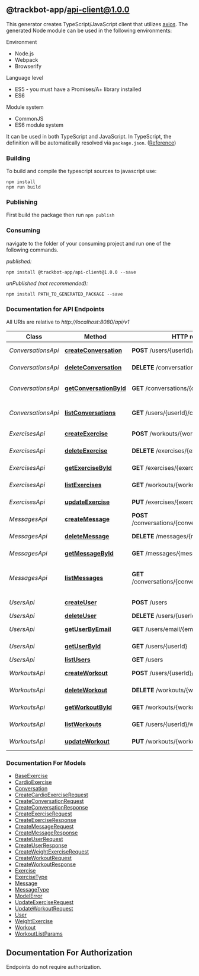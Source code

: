 ## @trackbot-app/api-client@1.0.0

This generator creates TypeScript/JavaScript client that utilizes [axios](https://github.com/axios/axios). The generated Node module can be used in the following environments:

Environment
* Node.js
* Webpack
* Browserify

Language level
* ES5 - you must have a Promises/A+ library installed
* ES6

Module system
* CommonJS
* ES6 module system

It can be used in both TypeScript and JavaScript. In TypeScript, the definition will be automatically resolved via `package.json`. ([Reference](https://www.typescriptlang.org/docs/handbook/declaration-files/consumption.html))

### Building

To build and compile the typescript sources to javascript use:
```
npm install
npm run build
```

### Publishing

First build the package then run `npm publish`

### Consuming

navigate to the folder of your consuming project and run one of the following commands.

_published:_

```
npm install @trackbot-app/api-client@1.0.0 --save
```

_unPublished (not recommended):_

```
npm install PATH_TO_GENERATED_PACKAGE --save
```

### Documentation for API Endpoints

All URIs are relative to *http://localhost:8080/api/v1*

Class | Method | HTTP request | Description
------------ | ------------- | ------------- | -------------
*ConversationsApi* | [**createConversation**](docs/ConversationsApi.md#createconversation) | **POST** /users/{userId}/conversations | Create a new conversation
*ConversationsApi* | [**deleteConversation**](docs/ConversationsApi.md#deleteconversation) | **DELETE** /conversations/{conversationId} | Delete conversation
*ConversationsApi* | [**getConversationById**](docs/ConversationsApi.md#getconversationbyid) | **GET** /conversations/{conversationId} | Get conversation by ID
*ConversationsApi* | [**listConversations**](docs/ConversationsApi.md#listconversations) | **GET** /users/{userId}/conversations | List conversations for a user
*ExercisesApi* | [**createExercise**](docs/ExercisesApi.md#createexercise) | **POST** /workouts/{workoutId}/exercises | Create a new exercise
*ExercisesApi* | [**deleteExercise**](docs/ExercisesApi.md#deleteexercise) | **DELETE** /exercises/{exerciseId} | Delete exercise
*ExercisesApi* | [**getExerciseById**](docs/ExercisesApi.md#getexercisebyid) | **GET** /exercises/{exerciseId} | Get exercise by ID
*ExercisesApi* | [**listExercises**](docs/ExercisesApi.md#listexercises) | **GET** /workouts/{workoutId}/exercises | List exercises for a workout
*ExercisesApi* | [**updateExercise**](docs/ExercisesApi.md#updateexercise) | **PUT** /exercises/{exerciseId} | Update exercise
*MessagesApi* | [**createMessage**](docs/MessagesApi.md#createmessage) | **POST** /conversations/{conversationId}/messages | Create a new message
*MessagesApi* | [**deleteMessage**](docs/MessagesApi.md#deletemessage) | **DELETE** /messages/{messageId} | Delete message
*MessagesApi* | [**getMessageById**](docs/MessagesApi.md#getmessagebyid) | **GET** /messages/{messageId} | Get message by ID
*MessagesApi* | [**listMessages**](docs/MessagesApi.md#listmessages) | **GET** /conversations/{conversationId}/messages | List messages in a conversation
*UsersApi* | [**createUser**](docs/UsersApi.md#createuser) | **POST** /users | Create a new user
*UsersApi* | [**deleteUser**](docs/UsersApi.md#deleteuser) | **DELETE** /users/{userId} | Delete user
*UsersApi* | [**getUserByEmail**](docs/UsersApi.md#getuserbyemail) | **GET** /users/email/{email} | Get user by email
*UsersApi* | [**getUserById**](docs/UsersApi.md#getuserbyid) | **GET** /users/{userId} | Get user by ID
*UsersApi* | [**listUsers**](docs/UsersApi.md#listusers) | **GET** /users | List all users
*WorkoutsApi* | [**createWorkout**](docs/WorkoutsApi.md#createworkout) | **POST** /users/{userId}/workouts | Create a new workout
*WorkoutsApi* | [**deleteWorkout**](docs/WorkoutsApi.md#deleteworkout) | **DELETE** /workouts/{workoutId} | Delete workout
*WorkoutsApi* | [**getWorkoutById**](docs/WorkoutsApi.md#getworkoutbyid) | **GET** /workouts/{workoutId} | Get workout by ID
*WorkoutsApi* | [**listWorkouts**](docs/WorkoutsApi.md#listworkouts) | **GET** /users/{userId}/workouts | List workouts for a user
*WorkoutsApi* | [**updateWorkout**](docs/WorkoutsApi.md#updateworkout) | **PUT** /workouts/{workoutId} | Update workout


### Documentation For Models

 - [BaseExercise](docs/BaseExercise.md)
 - [CardioExercise](docs/CardioExercise.md)
 - [Conversation](docs/Conversation.md)
 - [CreateCardioExerciseRequest](docs/CreateCardioExerciseRequest.md)
 - [CreateConversationRequest](docs/CreateConversationRequest.md)
 - [CreateConversationResponse](docs/CreateConversationResponse.md)
 - [CreateExerciseRequest](docs/CreateExerciseRequest.md)
 - [CreateExerciseResponse](docs/CreateExerciseResponse.md)
 - [CreateMessageRequest](docs/CreateMessageRequest.md)
 - [CreateMessageResponse](docs/CreateMessageResponse.md)
 - [CreateUserRequest](docs/CreateUserRequest.md)
 - [CreateUserResponse](docs/CreateUserResponse.md)
 - [CreateWeightExerciseRequest](docs/CreateWeightExerciseRequest.md)
 - [CreateWorkoutRequest](docs/CreateWorkoutRequest.md)
 - [CreateWorkoutResponse](docs/CreateWorkoutResponse.md)
 - [Exercise](docs/Exercise.md)
 - [ExerciseType](docs/ExerciseType.md)
 - [Message](docs/Message.md)
 - [MessageType](docs/MessageType.md)
 - [ModelError](docs/ModelError.md)
 - [UpdateExerciseRequest](docs/UpdateExerciseRequest.md)
 - [UpdateWorkoutRequest](docs/UpdateWorkoutRequest.md)
 - [User](docs/User.md)
 - [WeightExercise](docs/WeightExercise.md)
 - [Workout](docs/Workout.md)
 - [WorkoutListParams](docs/WorkoutListParams.md)


<a id="documentation-for-authorization"></a>
## Documentation For Authorization

Endpoints do not require authorization.

